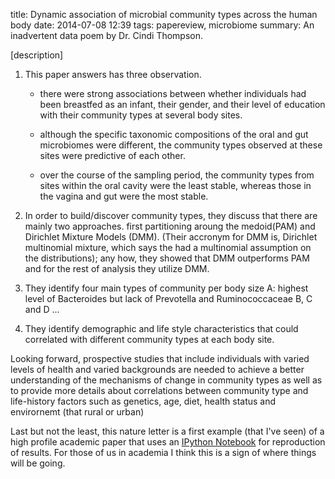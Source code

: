 title: Dynamic association of microbial community types across the human body
date: 2014-07-08 12:39
tags: papereview, microbiome
summary: An inadvertent data poem by Dr. Cindi Thompson.

[description]

1. This paper answers has three observation.

    * there were strong associations between whether individuals had been breastfed as an infant, their gender, and their level of education with their community types at several body sites. 

    * although the specific taxonomic compositions of the oral and gut microbiomes were different, the community types observed at these sites were predictive of each other.

    * over the course of the sampling period, the community types from sites within the oral cavity were the least stable, whereas those in the vagina and gut were the most stable.

2. In order to build/discover community types, they discuss that there are mainly two approaches. first partitioning aroung the medoid(PAM) and Dirichlet Mixture Models (DMM). (Their accronym for DMM is, Dirichlet multinomial mixture, which says the had a multinomial assumption on the distributions); any how, they showed that DMM outperforms PAM and for the rest of analysis they utilize DMM.

3. They identify four main types of community per body size
A: highest level of Bacteroides but lack of Prevotella and Ruminococcaceae
B, C and D ...

4. They identify demographic and life style characteristics that could correlated with different community types at each body site.

Looking forward, prospective studies that include individuals with varied levels of health and varied backgrounds are needed to achieve a better understanding of the mechanisms of change in community types as well as to provide more details about correlations between community type and life-history factors such as genetics, age, diet, health status and envirornemt (that rural or urban)

Last but not the least, this nature letter is a first example (that I've seen) of a high profile academic paper that uses an [IPython Notebook](http://nbviewer.ipython.org/gist/pschloss/9815766/notebook.ipynb) for reproduction of results. For those of us in academia I think this is a sign of where things will be going.

